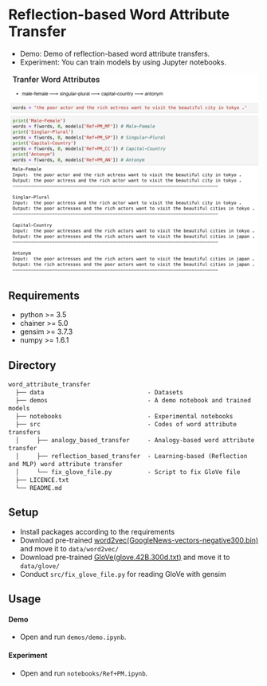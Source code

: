 Reflection-based Word Attribute Transfer
====
- Demo: Demo of reflection-based word attribute transfers. 
- Experiment: You can train models by using Jupyter notebooks.

<div align="center">
<img src=./demos/demo.png "DEMO", width=500>
</div>

## Requirements
- python  >= 3.5
- chainer >= 5.0
- gensim  >= 3.7.3
- numpy   >= 1.6.1

## Directory
```
word_attribute_transfer
  ├── data                             - Datasets
  ├── demos                            - A demo notebook and trained models
  ├── notebooks                        - Experimental notebooks
  ├── src                              - Codes of word attribute transfers
  │     ├── analogy_based_transfer     - Analogy-based word attribute transfer
  │     ├── reflection_based_transfer  - Learning-based (Reflection and MLP) word attribute transfer
  │     └── fix_glove_file.py          - Script to fix GloVe file
  ├── LICENCE.txt
  └── README.md
```

## Setup
- Install packages according to the requirements
- Download pre-trained [word2vec(GoogleNews-vectors-negative300.bin)](https://code.google.com/archive/p/word2vec/) and move it to ```data/word2vec/```
- Download pre-trained [GloVe(glove.42B.300d.txt)]( https://nlp.stanford.edu/projects/glove/) and move it to ```data/glove/```
- Conduct ```src/fix_glove_file.py``` for reading GloVe with gensim

## Usage
#### Demo
- Open and run ``demos/demo.ipynb``.

#### Experiment
- Open and run ``notebooks/Ref+PM.ipynb``.
    
